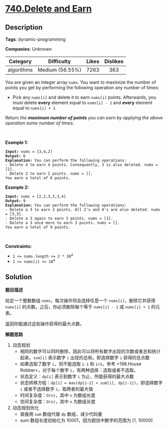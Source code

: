 # [740.Delete and Earn](https://leetcode.com/problems/delete-and-earn/description/)

## Description

**Tags**: dynamic-programming

**Companies**: Unknown

|  Category  |   Difficulty    | Likes | Dislikes |
| :--------: | :-------------: | :---: | :------: |
| algorithms | Medium (56.55%) | 7263  |   363    |

<p>You are given an integer array <code>nums</code>. You want to maximize the number of points you get by performing the following operation any number of times:</p>
<ul>
  <li>Pick any <code>nums[i]</code> and delete it to earn <code>nums[i]</code> points. Afterwards, you must delete <b>every</b> element equal to <code>nums[i] - 1</code> and <strong>every</strong> element equal to <code>nums[i] + 1</code>.</li>
</ul>
<p>Return <em>the <strong>maximum number of points</strong> you can earn by applying the above operation some number of times</em>.</p>
<p>&nbsp;</p>
<p><strong class="example">Example 1:</strong></p>
<pre><code><strong>Input:</strong> nums = [3,4,2]
<strong>Output:</strong> 6
<strong>Explanation:</strong> You can perform the following operations:
- Delete 4 to earn 4 points. Consequently, 3 is also deleted. nums = [2].
- Delete 2 to earn 2 points. nums = [].
You earn a total of 6 points.</code></pre>
<p><strong class="example">Example 2:</strong></p>
<pre><code><strong>Input:</strong> nums = [2,2,3,3,3,4]
<strong>Output:</strong> 9
<strong>Explanation:</strong> You can perform the following operations:
- Delete a 3 to earn 3 points. All 2&#39;s and 4&#39;s are also deleted. nums = [3,3].
- Delete a 3 again to earn 3 points. nums = [3].
- Delete a 3 once more to earn 3 points. nums = [].
You earn a total of 9 points.</code></pre>
<p>&nbsp;</p>
<p><strong>Constraints:</strong></p>
<ul>
  <li><code>1 &lt;= nums.length &lt;= 2 * 10<sup>4</sup></code></li>
  <li><code>1 &lt;= nums[i] &lt;= 10<sup>4</sup></code></li>
</ul>

## Solution

**题目描述**

给定一个整数数组 `nums`，每次操作将会选择任意一个 `nums[i]`，删除它并获得 `nums[i]` 的点数。之后，你必须删除每个等于 `nums[i] - 1` 或 `nums[i] + 1` 的元素。

返回你能通过这些操作获得的最大点数。

**解题思路**

1. 动态规划
   - 相同的数字可以同时删除，因此可以将所有数字出现的次数或者总和统计起来，`sum[i]` 表示数字 `i` 出现的总和，即选择数字 `i` 获得的总点数
   - 如果选取了数字 `i`，则不能选取 `i-1` 和 `i+1`，参考 <198.House Robber>，对于每个数字 `i`，有两种选择：选取或者不选取。
   - 状态定义：`dp[i]` 表示到数字 `i` 为止，所能获得的最大点数
   - 状态转移方程：`dp[i] = max(dp[i-2] + sum[i], dp[i-1])`，即选择数字 `i` 或者不选择数字 `i`，取两者的最大值
   - 时间复杂度：`O(n)`，其中 `n` 为数组长度
   - 空间复杂度：`O(n)`，其中 `n` 为数组长度
2. 动态规划优化
   - 直接用 `sum` 数组代替 `dp` 数组，减少代码量
   - sum 数组长度初始化为 10001，因为题目中数字的范围为 [1, 10000]
